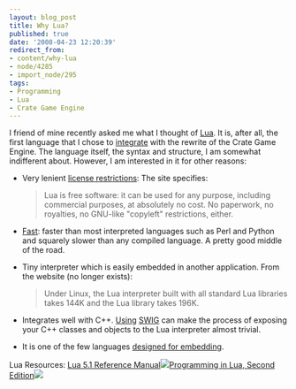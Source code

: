 ```yaml
---
layout: blog_post
title: Why Lua?
published: true
date: '2008-04-23 12:20:39'
redirect_from:
- content/why-lua
- node/4285
- import_node/295
tags:
- Programming
- Lua
- Crate Game Engine
---
```


I friend of mine recently asked me what I thought of [Lua](http://www.lua.org/). It is, after all, the first language that I chose to [integrate](/content/crate-game-engine-snapshot-20080330-release) with the rewrite of the Crate Game Engine. The language itself, the syntax and structure, I am somewhat indifferent about. However, I am interested in it for other reasons:

-   Very lenient [license restrictions](http://www.lua.org/license.html): The site specifies:

    > Lua is free software: it can be used for any purpose, including commercial purposes, at absolutely no cost. No paperwork, no royalties, no GNU-like "copyleft" restrictions, either.

-   [Fast](http://shootout.alioth.debian.org/gp4/benchmark.php?test=all&lang=all): faster than most interpreted languages such as Perl and Python and squarely slower than any compiled language. A pretty good middle of the road.
-   Tiny interpreter which is easily embedded in another application. From the website (no longer exists):

    > Under Linux, the Lua interpreter built with all standard Lua libraries takes 144K and the Lua library takes 196K.

-   Integrates well with C++. [Using](/content/swig-overview) [SWIG](http://www.swig.org) can make the process of exposing your C++ classes and objects to the Lua interpreter almost trivial.
-   It is one of the few languages [designed for embedding](/content/languages-designed-embedding).

Lua Resources: [Lua 5.1 Reference Manual](http://www.amazon.com/gp/product/8590379833?ie=UTF8&tag=empcra-20&linkCode=as2&camp=1789&creative=9325&creativeASIN=8590379833)![](http://www.assoc-amazon.com/e/ir?t=empcra-20&l=as2&o=1&a=8590379833)[Programming in Lua, Second Edition](http://www.amazon.com/gp/product/8590379825?ie=UTF8&tag=empcra-20&linkCode=as2&camp=1789&creative=9325&creativeASIN=8590379825)![](http://www.assoc-amazon.com/e/ir?t=empcra-20&l=as2&o=1&a=8590379825)

